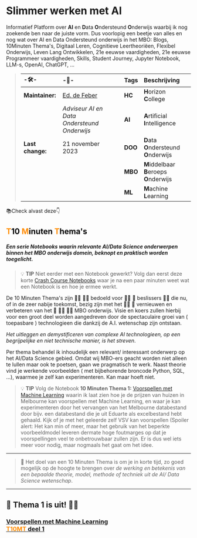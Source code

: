 # Slimmer werken met AI #
Informatief Platform over **AI** en **D**ata **O**ndersteund **O**nderwijs waarbij ik nog zoekende ben naar de juiste vorm.
Dus voorlopig een beetje van alles en nog wat over AI en Data Ondersteund onderwijs in het MBO: Blogs, 10Minuten Thema's, Digitaal Leren, Cognitieve Leertheoriëen, Flexibel Onderwijs, Leven Lang Ontwikkelen,  21e eeuwse vaardigheden, 21e eeuwse Programmeer vaardigheden, Skills, Student Journey, Jupyter Notebook, LLM-s, OpenAI, ChatGPT, ...  

>| -🛠️- | -👷- |                        | **Tags** | **Beschrijving** |
>| :--- | :--- |  ---: | :--- | :--- |
>| **Maintainer:** | [Ed. de Feber](mailto://e.defeber@horizoncollege.nl) |             | **HC** | **H**orizon **C**ollege |
>|  | *Adviseur AI en Data Ondersteund Onderwijs* |                | **AI** | **A**rtificial **I**ntelligence | 
>| **Last change:** | 21 november 2023 |                   | **DOO** | **D**ata **O**ndersteund **O**nderwijs |
>|  | |                | **MBO** | **M**iddelbaar **B**eroeps **O**nderwijs |
>|  | |                           | **ML** | **M**achine **L**earning |

📚Check alvast deze👇

## <font color="#000"><font color="darkorange">T</font>10 <font color="darkorange">M</font>inuten <font color="darkorange">T</font>hema's</font>
##### Een serie *Notebooks* waarin relevante AI/Data Science onderwerpen binnen het MBO onderwijs domein, beknopt en praktisch worden toegelicht.  

> 💡 **TIP** Niet eerder met een Notebook gewerkt? Volg dan eerst deze korte [Crash Course Notebooks](https://app.noteable.io/published/9a4cf4b6-29f6-46e3-9383-dd23513113fe/Crashcourse-Notebooks) waar je na een paar minuten weet wat een Notebook is en hoe je ermee werkt. 

De 10 Minuten Thema's zijn 👩‍🍳 👨‍🎓 bedoeld voor 👨‍🏫 👩‍ beslissers 👨‍🎓 die nu, of in de zeer nabije toekomst, bezig zijn met het 👨‍💻 👨‍ vernieuwen en verbeteren van het 💼 👨‍🔧 👮‍♀️ MBO onderwijs. Visie en koers zullen hierbij voor een groot deel worden aangedreven door de spectaculaire groei van ( toepasbare ) technologieen die dankzij de A.I. wetenschap zijn ontstaan.  

*Het uitleggen en demystificeren van complexe AI technologieen, op een begrijpelijke en niet technische manier, is het streven*. 

Per thema behandel ik inhoudelijk een relevant/ interessant onderwerp op het AI/Data Science gebied. Omdat wij MBO-ers geacht worden niet alleen te lullen maar ook te poetsen, gaan we pragmatisch te werk. Naast theorie vind je werkende voorbeelden ( met bijbehorende broncode Python, SQL, ...), waarmee je zelf kan experimenteren. Kan maar hoeft niet.

> 💡 **TIP** Volg de Notebook **10 Minuten Thema 1:** [Voorspellen met Machine Learning](https://app.noteable.io/published/513c4771-e741-432c-9b00-ffd39e9d846d/10Min_Thema_1_Voorspellen) waarin ik laat zien hoe je de prijzen van huizen in Melbourne kan voorspellen met Machine Learning, en waar je kan experimenteren door het vervangen van het Melbourne databestand door bijv. een databestand die je uit Eduarte als excelbestand hebt gehaald.  Kijk of je met het geleerde zelf VSV kan voorspellen (Spoiler alert: Het kan min of meer, maar het gebruik van het beperkte voorbeeldmodel leveren dermate hoge foutmarges op dat je voorspellingen veel te onbetrouwbaar zullen zijn. Er is dus wel iets meer voor nodig, maar nogmaals het gaat om het idee.


----

> 🎯 Het doel van een 10 Minuten Thema is om je in korte tijd, zo goed mogelijk op de hoogte te brengen over *de werking en betekenis van een bepaalde theorie, model, methode of techniek uit de AI/ Data Science wetenschap*.

----

## 🥳 Thema 1 is uit!  🎈🎈  

### [Voorspellen met Machine Learning<br> **<font color="darkorange">T10MT</font> deel 1**](https://app.noteable.io/published/513c4771-e741-432c-9b00-ffd39e9d846d/10Min_Thema_1_Voorspellen)

[^1]: Wil je meer weten over hoe een Notebook werkt ga dan naar [Uitleg Notebook](https://app.noteable.io/f/cce7345d-e0d8-4cd2-91f1-80f69d272957/What-can-you-do-in-a-Noteable-notebook.ipynb)   

